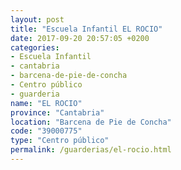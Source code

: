 ```yaml
---
layout: post
title: "Escuela Infantil EL ROCIO"
date: 2017-09-20 20:57:05 +0200
categories:
- Escuela Infantil
- cantabria
- barcena-de-pie-de-concha
- Centro público
- guarderia
name: "EL ROCIO"
province: "Cantabria"
location: "Barcena de Pie de Concha"
code: "39000775"
type: "Centro público"
permalink: /guarderias/el-rocio.html
---
```

